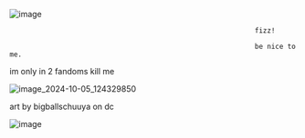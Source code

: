 ![image](https://github.com/user-attachments/assets/a7c882f6-fafc-401e-b6bc-4996ad311714)

                                                                fizz!

                                                                be nice to me.

im only in 2 fandoms kill me

![image_2024-10-05_124329850](https://github.com/user-attachments/assets/ebd337f7-8e93-4f61-8fea-cc826fb778d6)

art by bigballschuuya on dc

![image](https://github.com/user-attachments/assets/2c4fa772-c80a-4266-a4dc-4a7be70dbda5)
